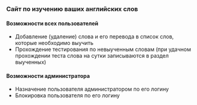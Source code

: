 ### Сайт по изучению ваших английских слов
#### Возможности всех пользователей
-  Добавление (удаление) слова и его перевода в список слов, которые необходимо выучить 
-  Прохождение тестирования по невыученным словам (при удачном прохождении теста слова на сутки записываются в раздел выученных)

#### Возможности администратора
- Назначение пользователя администратором по его логину
- Блокировка пользователя по его логину